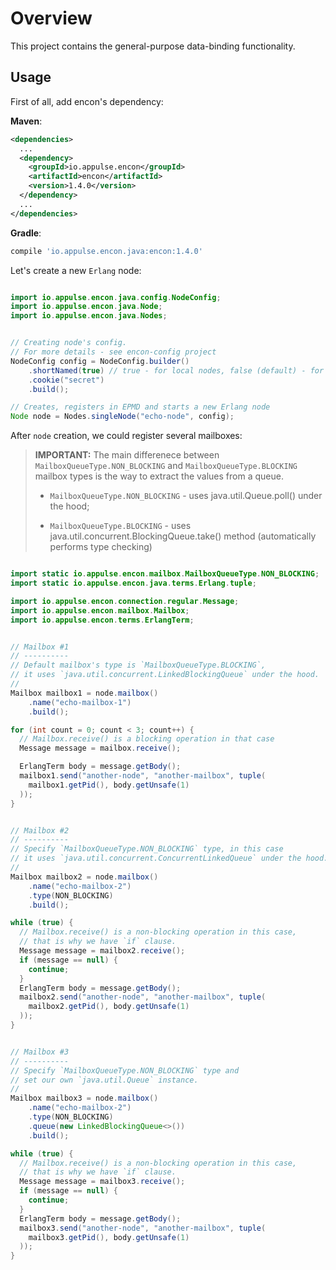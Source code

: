 # Overview

This project contains the general-purpose data-binding functionality.

## Usage

First of all, add encon's dependency:

**Maven**:

```xml
<dependencies>
  ...
  <dependency>
    <groupId>io.appulse.encon</groupId>
    <artifactId>encon</artifactId>
    <version>1.4.0</version>
  </dependency>
  ...
</dependencies>
```

**Gradle**:

```groovy
compile 'io.appulse.encon.java:encon:1.4.0'
```

Let's create a new `Erlang` node:

```java

import io.appulse.encon.java.config.NodeConfig;
import io.appulse.encon.java.Node;
import io.appulse.encon.java.Nodes;


// Creating node's config.
// For more details - see encon-config project
NodeConfig config = NodeConfig.builder()
    .shortNamed(true) // true - for local nodes, false (default) - for remote accessable
    .cookie("secret")
    .build();

// Creates, registers in EPMD and starts a new Erlang node
Node node = Nodes.singleNode("echo-node", config);

```

After `node` creation, we could register several mailboxes:

> **IMPORTANT:** The main differenece between `MailboxQueueType.NON_BLOCKING` and `MailboxQueueType.BLOCKING` mailbox types is the way to extract the values from a queue.
>
> * `MailboxQueueType.NON_BLOCKING` - uses java.util.Queue.poll() under the hood;
>
> * `MailboxQueueType.BLOCKING` - uses java.util.concurrent.BlockingQueue.take() method (automatically performs type checking)

```java

import static io.appulse.encon.mailbox.MailboxQueueType.NON_BLOCKING;
import static io.appulse.encon.java.terms.Erlang.tuple;

import io.appulse.encon.connection.regular.Message;
import io.appulse.encon.mailbox.Mailbox;
import io.appulse.encon.terms.ErlangTerm;


// Mailbox #1
// ----------
// Default mailbox's type is `MailboxQueueType.BLOCKING`,
// it uses `java.util.concurrent.LinkedBlockingQueue` under the hood.
//
Mailbox mailbox1 = node.mailbox()
    .name("echo-mailbox-1")
    .build();

for (int count = 0; count < 3; count++) {
  // Mailbox.receive() is a blocking operation in that case
  Message message = mailbox.receive();

  ErlangTerm body = message.getBody();
  mailbox1.send("another-node", "another-mailbox", tuple(
    mailbox1.getPid(), body.getUnsafe(1)
  ));
}


// Mailbox #2
// ----------
// Specify `MailboxQueueType.NON_BLOCKING` type, in this case
// it uses `java.util.concurrent.ConcurrentLinkedQueue` under the hood.
//
Mailbox mailbox2 = node.mailbox()
    .name("echo-mailbox-2")
    .type(NON_BLOCKING)
    .build();

while (true) {
  // Mailbox.receive() is a non-blocking operation in this case,
  // that is why we have `if` clause.
  Message message = mailbox2.receive();
  if (message == null) {
    continue;
  }
  ErlangTerm body = message.getBody();
  mailbox2.send("another-node", "another-mailbox", tuple(
    mailbox2.getPid(), body.getUnsafe(1)
  ));
}


// Mailbox #3
// ----------
// Specify `MailboxQueueType.NON_BLOCKING` type and
// set our own `java.util.Queue` instance.
//
Mailbox mailbox3 = node.mailbox()
    .name("echo-mailbox-2")
    .type(NON_BLOCKING)
    .queue(new LinkedBlockingQueue<>())
    .build();

while (true) {
  // Mailbox.receive() is a non-blocking operation in this case,
  // that is why we have `if` clause.
  Message message = mailbox3.receive();
  if (message == null) {
    continue;
  }
  ErlangTerm body = message.getBody();
  mailbox3.send("another-node", "another-mailbox", tuple(
    mailbox3.getPid(), body.getUnsafe(1)
  ));
}

```
